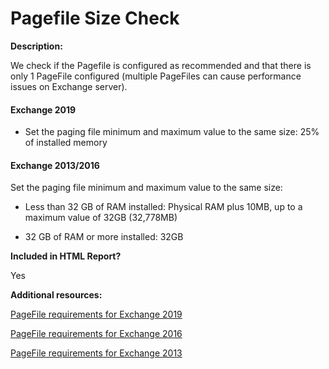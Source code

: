 # Pagefile Size Check

**Description:**

We check if the Pagefile is configured as recommended and that there is only 1 PageFile configured (multiple PageFiles can cause performance issues on Exchange server).

#### Exchange 2019

- Set the paging file minimum and maximum value to the same size: 25% of installed memory

#### Exchange 2013/2016

Set the paging file minimum and maximum value to the same size:

- Less than 32 GB of RAM installed: Physical RAM plus 10MB, up to a maximum value of 32GB (32,778MB)

- 32 GB of RAM or more installed: 32GB

**Included in HTML Report?**

Yes

**Additional resources:**

[PageFile requirements for Exchange 2019](https://docs.microsoft.com/exchange/plan-and-deploy/system-requirements?view=exchserver-2019#hardware-requirements-for-exchange-2019)

[PageFile requirements for Exchange 2016](https://docs.microsoft.com/exchange/plan-and-deploy/system-requirements?view=exchserver-2016#hardware-requirements-for-exchange-2016)

[PageFile requirements for Exchange 2013](https://docs.microsoft.com/exchange/exchange-2013-system-requirements-exchange-2013-help#hardware)

